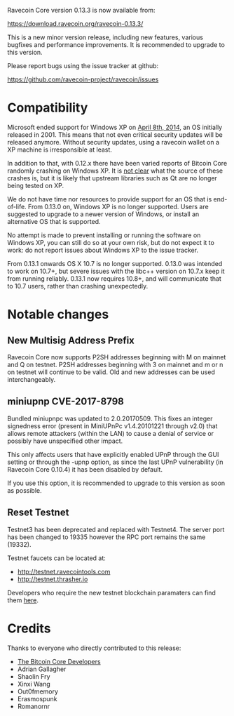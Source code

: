 Ravecoin Core version 0.13.3 is now available from:

  <https://download.ravecoin.org/ravecoin-0.13.3/>

This is a new minor version release, including new features, various bugfixes and performance improvements.
It is recommended to upgrade to this version.

Please report bugs using the issue tracker at github:

  <https://github.com/ravecoin-project/ravecoin/issues>

Compatibility
==============

Microsoft ended support for Windows XP on [April 8th, 2014](https://www.microsoft.com/en-us/WindowsForBusiness/end-of-xp-support),
an OS initially released in 2001. This means that not even critical security
updates will be released anymore. Without security updates, using a ravecoin
wallet on a XP machine is irresponsible at least.

In addition to that, with 0.12.x there have been varied reports of Bitcoin Core
randomly crashing on Windows XP. It is [not clear](https://github.com/bitcoin/bitcoin/issues/7681#issuecomment-217439891)
what the source of these crashes is, but it is likely that upstream
libraries such as Qt are no longer being tested on XP.

We do not have time nor resources to provide support for an OS that is
end-of-life. From 0.13.0 on, Windows XP is no longer supported. Users are
suggested to upgrade to a newer version of Windows, or install an alternative OS
that is supported.

No attempt is made to prevent installing or running the software on Windows XP,
you can still do so at your own risk, but do not expect it to work: do not
report issues about Windows XP to the issue tracker.

From 0.13.1 onwards OS X 10.7 is no longer supported. 0.13.0 was intended to work on 10.7+,
but severe issues with the libc++ version on 10.7.x keep it from running reliably.
0.13.1 now requires 10.8+, and will communicate that to 10.7 users, rather than crashing unexpectedly.

Notable changes
===============

New Multisig Address Prefix
---------------------------

Ravecoin Core now supports P2SH addresses beginning with M on mainnet and Q on testnet.
P2SH addresses beginning with 3 on mainnet and m or n on testnet will continue to be valid.
Old and new addresses can be used interchangeably.

miniupnp CVE-2017-8798
----------------------

Bundled miniupnpc was updated to 2.0.20170509. This fixes an integer signedness error (present in MiniUPnPc v1.4.20101221 through v2.0) that allows remote attackers (within the LAN) to cause a denial of service or possibly have unspecified other impact.

This only affects users that have explicitly enabled UPnP through the GUI setting or through the -upnp option, as since the last UPnP vulnerability (in Ravecoin Core 0.10.4) it has been disabled by default.

If you use this option, it is recommended to upgrade to this version as soon as possible.

Reset Testnet
-------------

Testnet3 has been deprecated and replaced with Testnet4. The server port has been changed to 19335 however the RPC port remains
the same (19332).

Testnet faucets can be located at:
- http://testnet.ravecointools.com
- http://testnet.thrasher.io

Developers who require the new testnet blockchain paramaters can find them [here](https://github.com/ravecoin-project/ravecoin/blob/0.13/src/chainparams.cpp#L214).

Credits
=======

Thanks to everyone who directly contributed to this release:

- [The Bitcoin Core Developers](/doc/release-notes)
- Adrian Gallagher
- Shaolin Fry
- Xinxi Wang
- Out0fmemory
- Erasmospunk
- Romanornr